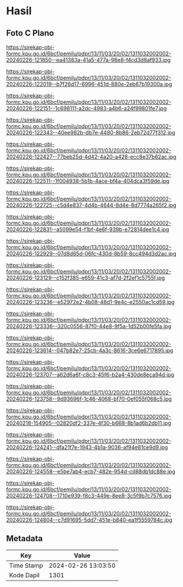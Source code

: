 # Hasil

## Foto C Plano

https://sirekap-obj-formc.kpu.go.id/6bcf/pemilu/pdpr/13/11/03/20/02/1311032002002-20240226-121850--ea41383a-41a5-477a-98e8-f4cd3d8af933.jpg

https://sirekap-obj-formc.kpu.go.id/6bcf/pemilu/pdpr/13/11/03/20/02/1311032002002-20240226-122019--b7f26d17-6996-451d-880e-2eb67b19300a.jpg

https://sirekap-obj-formc.kpu.go.id/6bcf/pemilu/pdpr/13/11/03/20/02/1311032002002-20240226-122151--1c698111-a2dc-4983-a4b6-a24f99801fe7.jpg

https://sirekap-obj-formc.kpu.go.id/6bcf/pemilu/pdpr/13/11/03/20/02/1311032002002-20240226-122343--40ee982b-db7e-4480-8b86-2eb72d77f312.jpg

https://sirekap-obj-formc.kpu.go.id/6bcf/pemilu/pdpr/13/11/03/20/02/1311032002002-20240226-122427--77beb25d-4d42-4a20-a428-ecc8e37b62ac.jpg

https://sirekap-obj-formc.kpu.go.id/6bcf/pemilu/pdpr/13/11/03/20/02/1311032002002-20240226-122511--1f004938-5b1b-4ace-bf4a-404dca3f59de.jpg

https://sirekap-obj-formc.kpu.go.id/6bcf/pemilu/pdpr/13/11/03/20/02/1311032002002-20240226-122725--c5d4e837-4d4b-4644-8d4e-8d7774a265f2.jpg

https://sirekap-obj-formc.kpu.go.id/6bcf/pemilu/pdpr/13/11/03/20/02/1311032002002-20240226-122831--a5099e54-f1bf-4e6f-939b-e72814dee1c4.jpg

https://sirekap-obj-formc.kpu.go.id/6bcf/pemilu/pdpr/13/11/03/20/02/1311032002002-20240226-122929--07d8d65d-06fc-430d-8b59-8cc494d3d2ac.jpg

https://sirekap-obj-formc.kpu.go.id/6bcf/pemilu/pdpr/13/11/03/20/02/1311032002002-20240226-123129--c152f385-e659-41c3-af7d-2f2ef1c5755f.jpg

https://sirekap-obj-formc.kpu.go.id/6bcf/pemilu/pdpr/13/11/03/20/02/1311032002002-20240226-123236--e52972e2-4b08-48d1-9e4c-e2550ac1cd59.jpg

https://sirekap-obj-formc.kpu.go.id/6bcf/pemilu/pdpr/13/11/03/20/02/1311032002002-20240226-123336--320c0556-87f0-44e8-9f5a-1d52b00fe5fa.jpg

https://sirekap-obj-formc.kpu.go.id/6bcf/pemilu/pdpr/13/11/03/20/02/1311032002002-20240226-123614--047b82e7-25cb-4a3c-8616-3ce6e6717895.jpg

https://sirekap-obj-formc.kpu.go.id/6bcf/pemilu/pdpr/13/11/03/20/02/1311032002002-20240226-123707--a62d6a6f-c8c3-45f6-b2a4-430de8eca94d.jpg

https://sirekap-obj-formc.kpu.go.id/6bcf/pemilu/pdpr/13/11/03/20/02/1311032002002-20240226-123758--9d93696f-1c46-4068-bf70-0ef055f068c5.jpg

https://sirekap-obj-formc.kpu.go.id/6bcf/pemilu/pdpr/13/11/03/20/02/1311032002002-20240218-154905--02820df2-337e-4f30-b668-8b1ad6b2db11.jpg

https://sirekap-obj-formc.kpu.go.id/6bcf/pemilu/pdpr/13/11/03/20/02/1311032002002-20240226-124241--dfa21f7e-1943-4b1a-9036-af94e81ce9d9.jpg

https://sirekap-obj-formc.kpu.go.id/6bcf/pemilu/pdpr/13/11/03/20/02/1311032002002-20240226-124558--e5be7ab4-ecb7-482e-954d-cd88db1dc88e.jpg

https://sirekap-obj-formc.kpu.go.id/6bcf/pemilu/pdpr/13/11/03/20/02/1311032002002-20240226-124708--1710e939-f8c3-449e-8ee8-3c5f9b7c7576.jpg

https://sirekap-obj-formc.kpu.go.id/6bcf/pemilu/pdpr/13/11/03/20/02/1311032002002-20240226-124804--c7d91695-5dd7-451e-b840-ea1f5559784c.jpg


## Metadata

| Key        | Value               |
| ---------- | ------------------- |
| Time Stamp | 2024-02-26 13:03:50 |
| Kode Dapil | 1301                |



